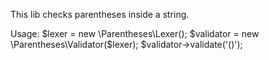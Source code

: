 This lib checks parentheses inside a string.

Usage:
$lexer = new \Parentheses\Lexer();
$validator = new \Parentheses\Validator($lexer);
$validator->validate('()');
